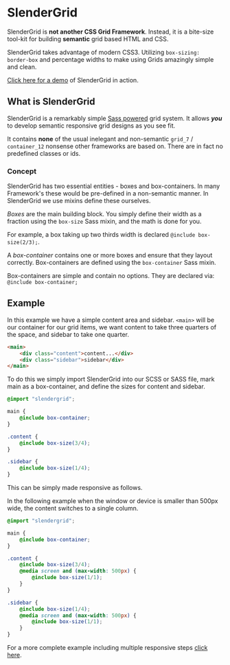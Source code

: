 # SlenderGrid

SlenderGrid is **not another CSS Grid Framework**.  Instead, it is a bite-size tool-kit for building **semantic** grid based HTML and CSS.

SlenderGrid takes advantage of modern CSS3. Utilizing `box-sizing: border-box` and percentage widths to make using Grids amazingly simple and clean.

[Click here for a demo](https://raw.githack.com/donatj/SlenderGrid/master/example/example.html) of SlenderGrid in action.

## What is SlenderGrid

SlenderGrid is a remarkably simple [Sass powered](http://sass-lang.com/) grid system. It allows ***you*** to develop semantic responsive grid designs as you see fit.

It contains **none** of the usual inelegant and non-semantic `grid_7` / `container_12` nonsense other frameworks are based on.  There are in fact no predefined classes or ids. 

### Concept

SlenderGrid has two essential entities - boxes and box-containers. In many Framework's these would be pre-defined in a non-semantic manner. In SlenderGrid we use mixins define these ourselves.

*Boxes* are the main building block. You simply define their width as a fraction using the `box-size` Sass mixin, and the math is done for you. 

For example, a box taking up two thirds width is declared `@include box-size(2/3);`.

A *box-container* contains one or more boxes and ensure that they layout correctly. Box-containers are defined using the `box-container` Sass mixin. 

Box-containers are simple and contain no options. They are declared via: `@include box-container;`

## Example

In this example we have a simple content area and sidebar. `<main>` will be our container for our grid items, we want content to take three quarters of the space, and sidebar to take one quarter.

```html
<main>
	<div class="content">content...</div>
	<div class="sidebar">sidebar</div>
</main>
```

To do this we simply import SlenderGrid into our SCSS or SASS file, mark main as a box-container, and define the sizes for content and sidebar.

```scss
@import "slendergrid";

main {
	@include box-container;
}

.content {
	@include box-size(3/4);
}

.sidebar {
	@include box-size(1/4);
}
```

This can be simply made responsive as follows. 

In the following example when the window or device is smaller than 500px wide, the content switches to a single column.

```scss
@import "slendergrid";

main {
	@include box-container;
}

.content {
	@include box-size(3/4);
	@media screen and (max-width: 500px) {
		@include box-size(1/1);
	}
}

.sidebar {
	@include box-size(1/4);
	@media screen and (max-width: 500px) {
		@include box-size(1/1);
	}
}
```

For a more complete example including multiple responsive steps [click here](https://raw.githack.com/donatj/SlenderGrid/master/example/example.html).
